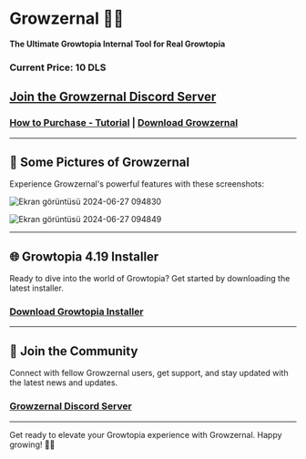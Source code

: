 # Growzernal 🌟🔥
**The Ultimate Growtopia Internal Tool for Real Growtopia**

### Current Price: **10 DLS**

## [Join the Growzernal Discord Server](https://discord.gg/SfUQG7ryxF)

### [How to Purchase - Tutorial](https://discord.com/channels/1237858709724467230/1251499847861927936/1251502410002595952) | [Download Growzernal](https://cdn.discordapp.com/attachments/1237864053196455967/1259260300318740611/Growzernal.rar?ex=668b090b&is=6689b78b&hm=9a84c332e5ff172c0866346cb0b9e96ac27facd868adaebfdbc881a72ef2c955&)

---

## 📸 Some Pictures of Growzernal
Experience Growzernal's powerful features with these screenshots:

![Ekran görüntüsü 2024-06-27 094830](https://github.com/kizetf/Growzernal/assets/135320386/9a29cca9-efb2-4c14-8219-ab98e1734e70)

![Ekran görüntüsü 2024-06-27 094849](https://github.com/kizetf/Growzernal/assets/135320386/8a6b312e-b235-4e68-b33a-1118066de284)

---

## 🌐 Growtopia 4.19 Installer
Ready to dive into the world of Growtopia? Get started by downloading the latest installer.

### [Download Growtopia Installer](https://ubistatic-a.akamaihd.net/0098/594764/GrowtopiaInstaller.exe)

---

## 🎉 Join the Community
Connect with fellow Growzernal users, get support, and stay updated with the latest news and updates.

### [Growzernal Discord Server](https://discord.gg/SfUQG7ryxF)

---

Get ready to elevate your Growtopia experience with Growzernal. Happy growing! 🌟🔥
